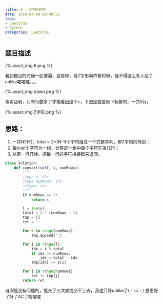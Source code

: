 ```yaml
---
title: 6 - Z字形转换
date: 2018-04-09 09:48:51
tags: 
- LeetCode
- Python
categories: LeetCode
---
```


## 题目描述
{% asset_img 6.png %}

<!-- more -->

看到题目的时候一脸懵逼，这啥呀，啥Z字形啊咋排的呀，怪不得这么多人给了unlike嚯嚯嚯。。。

{% asset_img down.png %}

事实证明，只有行数多了才能看出这个z，下图是直接用下标排的，一共5行。

{% asset_img Z字形.png %}


## 思路：
1. 一共N行时，total = 2*(N-1)个字符组成一个完整序列，即Z字的前两划；
2. 每total个字符为一组，计算这一组中每个字符在第几行；
3. 从第一行开始，把每一行的字符拼接起来返回。

```python
class Solution:
    def convert(self, s, numRows):
        """
        :type s: str
        :type numRows: int
        :rtype: str
        """
        if numRows == 1:
        	return s

        l = len(s)
        total = 2 * (numRows - 1)
        tmp = []
        ret = ''

        for k in range(numRows):
        	tmp.append('')

        for i in range(l):
        	idx = i % total
        	if idx >= numRows:
        		idx = total - idx
        	tmp[idx] += s[i]

        for j in range(numRows):
        	ret += tmp[j]
        return ret
```

自测是没有问题的，提交了三次都提交不上去，我也只好unlike了( ･´ω`･ )
恩恩好了好了AC了嚯嚯嚯